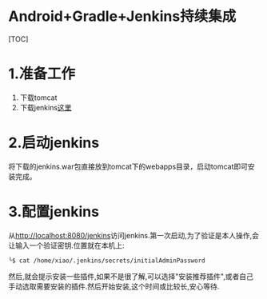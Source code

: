 # Android+Gradle+Jenkins持续集成
[TOC]

# 1.准备工作
1. 下载tomcat
2. 下载jenkins[这里](https://jenkins.io/)

# 2.启动jenkins
将下载的jenkins.war包直接放到tomcat下的webapps目录，启动tomcat即可安装完成。

# 3.配置jenkins
从[http://localhost:8080/jenkins](http://localhost:8080/jenkins)访问jenkins.第一次启动,为了验证是本人操作,会让输入一个验证密钥.位置就在本机上:
```shell
╰$ cat /home/xiao/.jenkins/secrets/initialAdminPassword
```
然后,就会提示安装一些插件,如果不是很了解,可以选择"安装推荐插件",或者自己手动选取需要安装的插件.然后开始安装,这个时间或比较长,安心等待.